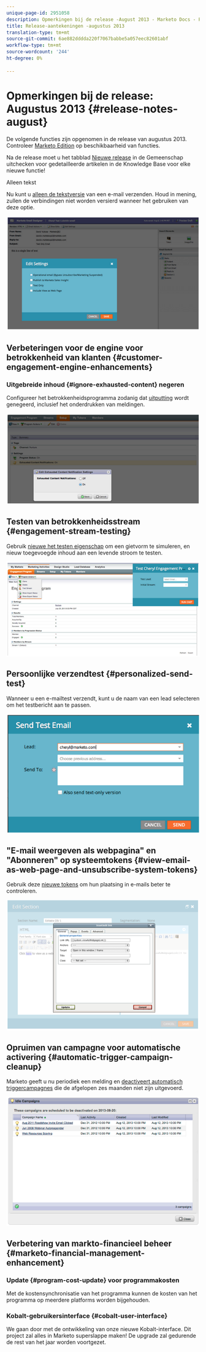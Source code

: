 ```yaml
---
unique-page-id: 2951058
description: Opmerkingen bij de release -August 2013 - Marketo Docs - Productdocumentatie
title: Release-aantekeningen -augustus 2013
translation-type: tm+mt
source-git-commit: 6ae882dddda220f7067babbe5a057eec82601abf
workflow-type: tm+mt
source-wordcount: '244'
ht-degree: 0%

---
```



# Opmerkingen bij de release: Augustus 2013 {#release-notes-august}

De volgende functies zijn opgenomen in de release van augustus 2013. Controleer [Marketo Edition](https://docs.marketo.com/display/docs/assets/pricing-1.php) op beschikbaarheid van functies.

Na de release moet u het tabblad [Nieuwe release](release-notes-december-2013.md) in de Gemeenschap uitchecken voor gedetailleerde artikelen in de Knowledge Base voor elke nieuwe functie!

Alleen tekst

Nu kunt u [alleen de tekstversie](../../product-docs/email-marketing/general/creating-an-email/create-a-text-only-email.md) van een e-mail verzenden. Houd in mening, zullen de verbindingen niet worden versierd wanneer het gebruiken van deze optie.

![](assets/image2014-9-22-16-3a34-3a15.png)

## Verbeteringen voor de engine voor betrokkenheid van klanten {#customer-engagement-engine-enhancements}

### Uitgebreide inhoud {#ignore-exhausted-content} negeren

Configureer het betrokkenheidsprogramma zodanig dat [uitputting](../../product-docs/email-marketing/drip-nurturing/using-engagement-programs/disable-and-enable-exhausted-content-notifications.md) wordt genegeerd, inclusief het onderdrukken van meldingen.

![](assets/image2014-9-22-16-3a34-3a37.png)

## Testen van betrokkenheidsstream {#engagement-stream-testing}

Gebruik [nieuwe het testen eigenschap](../../product-docs/email-marketing/drip-nurturing/engagement-program-streams/test-an-engagement-stream.md) om een gietvorm te simuleren, en nieuw toegevoegde inhoud aan een levende stroom te testen.

![](assets/image2014-9-22-16-3a34-3a56.png)

## Persoonlijke verzendtest {#personalized-send-test}

Wanneer u een e-mailtest verzendt, kunt u de naam van een lead selecteren om het testbericht aan te passen.

![](assets/image2014-9-22-16-3a35-3a15.png)

## &quot;E-mail weergeven als webpagina&quot; en &quot;Abonneren&quot; op systeemtokens {#view-email-as-web-page-and-unsubscribe-system-tokens}

Gebruik deze [nieuwe tokens](../../product-docs/email-marketing/general/using-tokens/system-tokens-glossary.md) om hun plaatsing in e-mails beter te controleren.

![](assets/image2014-9-22-16-3a35-3a38.png)

## Opruimen van campagne voor automatische activering {#automatic-trigger-campaign-cleanup}

Marketo geeft u nu periodiek een melding en [deactiveert automatisch triggercampagnes](../../product-docs/core-marketo-concepts/smart-campaigns/using-smart-campaigns/automatic-trigger-campaign-cleanup.md) die de afgelopen zes maanden niet zijn uitgevoerd.

![](assets/image2014-9-22-16-3a36-3a2.png)

## Verbetering van markto-financieel beheer {#marketo-financial-management-enhancement}

### Update {#program-cost-update} voor programmakosten

Met de kostensynchronisatie van het programma kunnen de kosten van het programma op meerdere platforms worden bijgehouden.

### Kobalt-gebruikersinterface {#cobalt-user-interface}

We gaan door met de ontwikkeling van onze nieuwe Kobalt-interface. Dit project zal alles in Marketo superslappe maken! De upgrade zal gedurende de rest van het jaar worden voortgezet.
